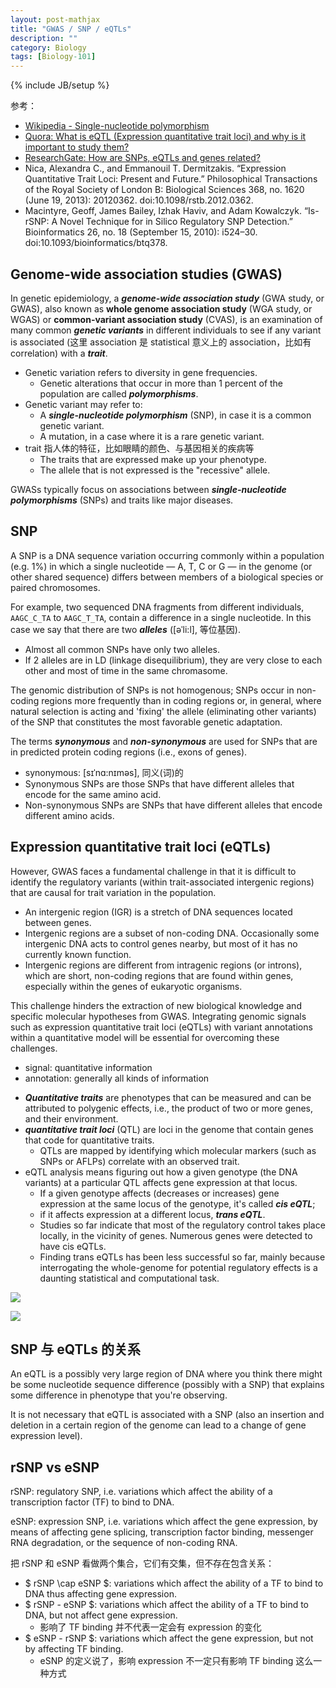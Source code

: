 ```yaml
---
layout: post-mathjax
title: "GWAS / SNP / eQTLs"
description: ""
category: Biology
tags: [Biology-101]
---
```

{% include JB/setup %}

[figure-1]: https://farm2.staticflickr.com/1525/23812247122_9a9482886a_o_d.png
[figure-2]: https://farm6.staticflickr.com/5788/23812247112_aea92c4e5c_o_d.png

参考：

- [Wikipedia - Single-nucleotide polymorphism](https://en.wikipedia.org/wiki/Single-nucleotide_polymorphism)
- [Quora: What is eQTL (Expression quantitative trait loci) and why is it important to study them?](https://www.quora.com/What-is-eQTL-Expression-quantitative-trait-loci-and-why-is-it-important-to-study-them)
- [ResearchGate: How are SNPs, eQTLs and genes related?](http://www.researchgate.net/post/How_are_SNPs_eQTLs_and_genes_related)
- Nica, Alexandra C., and Emmanouil T. Dermitzakis. “Expression Quantitative Trait Loci: Present and Future.” Philosophical Transactions of the Royal Society of London B: Biological Sciences 368, no. 1620 (June 19, 2013): 20120362. doi:10.1098/rstb.2012.0362.
- Macintyre, Geoff, James Bailey, Izhak Haviv, and Adam Kowalczyk. “Is-rSNP: A Novel Technique for in Silico Regulatory SNP Detection.” Bioinformatics 26, no. 18 (September 15, 2010): i524–30. doi:10.1093/bioinformatics/btq378.

## Genome-wide association studies (GWAS) 

In genetic epidemiology, a _**genome-wide association study**_ (GWA study, or GWAS), also known as **whole genome association study** (WGA study, or WGAS) or **common-variant association study** (CVAS), is an examination of many common _**genetic variants**_ in different individuals to see if any variant is associated (这里 association 是 statistical 意义上的 association，比如有 correlation) with a _**trait**_. 

- Genetic variation refers to diversity in gene frequencies. 
	- Genetic alterations that occur in more than 1 percent of the population are called _**polymorphisms**_.
- Genetic variant may refer to:
	- A _**single-nucleotide polymorphism**_ (SNP), in case it is a common genetic variant.
	- A mutation, in a case where it is a rare genetic variant.
- trait 指人体的特征，比如眼睛的颜色、与基因相关的疾病等
	- The traits that are expressed make up your phenotype.
	- The allele that is not expressed is the "recessive" allele.

GWASs typically focus on associations between _**single-nucleotide polymorphisms**_ (SNPs) and traits like major diseases.

## SNP
	
A SNP is a DNA sequence variation occurring commonly within a population (e.g. 1%) in which a single nucleotide — A, T, C or G — in the genome (or other shared sequence) differs between members of a biological species or paired chromosomes. 

For example, two sequenced DNA fragments from different individuals, `AAGC_C_TA` to `AAGC_T_TA`, contain a difference in a single nucleotide. In this case we say that there are two _**alleles**_ ([əˈli:l], 等位基因). 

- Almost all common SNPs have only two alleles. 
- If 2 alleles are in LD (linkage disequilibrium), they are very close to each other and most of time in the same chromasome.

The genomic distribution of SNPs is not homogenous; SNPs occur in non-coding regions more frequently than in coding regions or, in general, where natural selection is acting and 'fixing' the allele (eliminating other variants) of the SNP that constitutes the most favorable genetic adaptation.

The terms _**synonymous**_ and _**non-synonymous**_ are used for SNPs that are in predicted protein coding regions (i.e., exons of genes). 
			
- synonymous: [sɪˈnɑ:nɪməs], 同义(词)的
- Synonymous SNPs are those SNPs that have different alleles that encode for the same amino acid. 
- Non-synonymous SNPs are SNPs that have different alleles that encode different amino acids.
	
## Expression quantitative trait loci (eQTLs)
	
However, GWAS faces a fundamental challenge in that it is difficult to identify the regulatory variants (within trait-associated intergenic regions) that are causal for trait variation in the population.

- An intergenic region (IGR) is a stretch of DNA sequences located between genes. 
- Intergenic regions are a subset of non-coding DNA. Occasionally some intergenic DNA acts to control genes nearby, but most of it has no currently known function.
- Intergenic regions are different from intragenic regions (or introns), which are short, non-coding regions that are found within genes, especially within the genes of eukaryotic organisms.

This challenge hinders the extraction of new biological knowledge and specific molecular hypotheses from GWAS. Integrating genomic signals such as expression quantitative trait loci (eQTLs) with variant annotations within a quantitative model will be essential for overcoming these challenges.

- signal: quantitative information
- annotation: generally all kinds of information

<!-- -->

- _**Quantitative traits**_ are phenotypes that can be measured and can be attributed to polygenic effects, i.e., the product of two or more genes, and their environment.
- _**quantitative trait loci**_ (QTL) are loci in the genome that contain genes that code for quantitative traits.
	- QTLs are mapped by identifying which molecular markers (such as SNPs or AFLPs) correlate with an observed trait.
- eQTL analysis means figuring out how a given genotype (the DNA variants) at a particular QTL affects gene expression at that locus.
	- If a given genotype affects (decreases or increases) gene expression at the same locus of the genotype, it's called _**cis eQTL**_;
	- if it affects expression at a different locus, _**trans eQTL**_.
	- Studies so far indicate that most of the regulatory control takes place locally, in the vicinity of genes. Numerous genes were detected to have cis eQTLs.
	- Finding trans eQTLs has been less successful so far, mainly because interrogating the whole-genome for potential regulatory effects is a daunting statistical and computational task.
	
![][figure-1]

![][figure-2]

## SNP 与 eQTLs 的关系

An eQTL is a possibly very large region of DNA where you think there might be some nucleotide sequence difference (possibly with a SNP) that explains some difference in phenotype that you're observing.

It is not necessary that eQTL is associated with a SNP (also an insertion and deletion in a certain region of the genome can lead to a change of gene expression level).

## rSNP vs eSNP

rSNP: regulatory SNP, i.e. variations which affect the ability of a transcription factor (TF) to bind to DNA.

eSNP: expression SNP, i.e. variations which affect the gene expression, by means of affecting gene splicing, transcription factor binding, messenger RNA degradation, or the sequence of non-coding RNA.

把 rSNP 和 eSNP 看做两个集合，它们有交集，但不存在包含关系：

- $ rSNP \cap eSNP $: variations which affect the ability of a TF to bind to DNA thus affecting gene expression.
- $ rSNP - eSNP $: variations which affect the ability of a TF to bind to DNA, but not affect gene expression.
	- 影响了 TF binding 并不代表一定会有 expression 的变化
- $ eSNP - rSNP $: variations which affect the gene expression, but not by affecting TF binding.
	- eSNP 的定义说了，影响 expression 不一定只有影响 TF binding 这么一种方式













